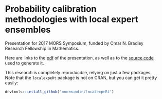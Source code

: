# Probability calibration methodologies with local expert ensembles

Presentation for 2017 MORS Symposium, funded by Omar N. Bradley Research Fellowship in Mathematics.

Here are links to the [pdf](https://drive.google.com/file/d/0B4JSUaIvN9OdWlB0UnNPLWtIdHc/view?usp=sharing) of the presentation, as well as to the [source code](https://raw.githubusercontent.com/nnormandin/MORS_2017/master/presentation.Rmd) used to generate it.

This research is completely reproducible, relying on just a few packages. Note that the `localexpeRt` package is not on CRAN, but you can get it pretty easily:

```r
devtools::install_github('nnormandin/localexpeRt')
```
